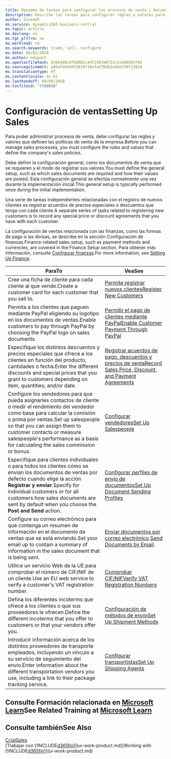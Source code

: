 ```yaml
---
title: Resumen de tareas para configurar los procesos de venta | Documentos de Microsoft
description: Describe las tareas para configurar reglas y valores para definir las directivas y los procesos de ventas.
author: SorenGP
ms.service: dynamics365-business-central
ms.topic: article
ms.devlang: na
ms.tgt_pltfrm: na
ms.workload: na
ms.search.keywords: trade, sell, configure
ms.date: 04/01/2020
ms.author: edupont
ms.openlocfilehash: 65064d8c8fb0082c49f230398f22ce1406993f46
ms.sourcegitcommit: a80afd4e5075018716efad76d82a54e158f1392d
ms.translationtype: HT
ms.contentlocale: es-ES
ms.lasthandoff: 09/09/2020
ms.locfileid: "3788830"
---
```

# <a name="setting-up-sales"></a><span data-ttu-id="93dc2-103">Configuración de ventas</span><span class="sxs-lookup"><span data-stu-id="93dc2-103">Setting Up Sales</span></span>
<span data-ttu-id="93dc2-104">Para poder administrar procesos de venta, debe configurar las reglas y valores que definen las políticas de venta de la empresa.</span><span class="sxs-lookup"><span data-stu-id="93dc2-104">Before you can manage sales processes, you must configure the rules and values that define the company's sales policies.</span></span>

<span data-ttu-id="93dc2-105">Debe definir la configuración general, como los documentos de venta que se requieren y el modo de registrar sus valores.</span><span class="sxs-lookup"><span data-stu-id="93dc2-105">You must define the general setup, such as which sales documents are required and how their values are posted.</span></span> <span data-ttu-id="93dc2-106">Esta configuración general se efectúa normalmente una vez durante la implementación inicial.</span><span class="sxs-lookup"><span data-stu-id="93dc2-106">This general setup is typically performed once during the initial implementation.</span></span>

<span data-ttu-id="93dc2-107">Una serie de tareas independientes relacionadas con el registro de nuevos clientes es registrar acuerdos de precios especiales o descuentos que tenga con cada cliente.</span><span class="sxs-lookup"><span data-stu-id="93dc2-107">A separate series of tasks related to registering new customers is to record any special price or discount agreements that you have with each customer.</span></span>

<span data-ttu-id="93dc2-108">La configuración de ventas relacionada con las finanzas, como las formas de pago o las divisas, se describe en la sección Configuración de finanzas.</span><span class="sxs-lookup"><span data-stu-id="93dc2-108">Finance-related sales setup, such as payment methods and currencies, are covered in the Finance Setup section.</span></span> <span data-ttu-id="93dc2-109">Para obtener más información, consulte [Configurar finanzas](finance-setup-finance.md).</span><span class="sxs-lookup"><span data-stu-id="93dc2-109">For more information, see [Setting Up Finance](finance-setup-finance.md).</span></span>

| <span data-ttu-id="93dc2-110">Para</span><span class="sxs-lookup"><span data-stu-id="93dc2-110">To</span></span> | <span data-ttu-id="93dc2-111">Vea</span><span class="sxs-lookup"><span data-stu-id="93dc2-111">See</span></span> |
| --- | --- |
| <span data-ttu-id="93dc2-112">Cree una ficha de cliente para cada cliente al que vende.</span><span class="sxs-lookup"><span data-stu-id="93dc2-112">Create a customer card for each customer that you sell to.</span></span> |[<span data-ttu-id="93dc2-113">Permite registrar nuevos clientes</span><span class="sxs-lookup"><span data-stu-id="93dc2-113">Register New Customers</span></span>](sales-how-register-new-customers.md) |
| <span data-ttu-id="93dc2-114">Permita a los clientes que paguen mediante PayPal eligiendo su logotipo en los documentos de ventas.</span><span class="sxs-lookup"><span data-stu-id="93dc2-114">Enable customers to pay through PayPal by choosing the PayPal logo on sales documents.</span></span> |[<span data-ttu-id="93dc2-115">Permitir el pago de clientes mediante PayPal</span><span class="sxs-lookup"><span data-stu-id="93dc2-115">Enable Customer Payment Through PayPal</span></span>](sales-how-enable-payment-service-extensions.md) |
| <span data-ttu-id="93dc2-116">Especifique los distintos descuentos y precios especiales que ofrece a los clientes en función del producto, cantidades o fecha.</span><span class="sxs-lookup"><span data-stu-id="93dc2-116">Enter the different discounts and special prices that you grant to customers depending on item, quantities, and/or date.</span></span> |[<span data-ttu-id="93dc2-117">Registrar acuerdos de pago, descuentos y precios de venta</span><span class="sxs-lookup"><span data-stu-id="93dc2-117">Record Sales Price, Discount, and Payment Agreements</span></span>](sales-how-record-sales-price-discount-payment-agreements.md) |
| <span data-ttu-id="93dc2-118">Configure los vendedores para que pueda asignarles contactos de cliente o medir el rendimiento del vendedor como base para calcular la comisión o prima por ventas.</span><span class="sxs-lookup"><span data-stu-id="93dc2-118">Set up salespeople so that you can assign them to customer contacts or measure salespeople's performance as a basis for calculating the sales commission or bonus.</span></span> |[<span data-ttu-id="93dc2-119">Configurar vendedores</span><span class="sxs-lookup"><span data-stu-id="93dc2-119">Set Up Salespeople</span></span>](sales-how-setup-salespeople.md) |
| <span data-ttu-id="93dc2-120">Especifique para clientes individuales o para todos los clientes cómo se envían los documentos de ventas por defecto cuando elige la acción **Registrar y enviar**.</span><span class="sxs-lookup"><span data-stu-id="93dc2-120">Specify for individual customers or for all customers how sales documents are sent by default when you choose the **Post and Send** action.</span></span> |[<span data-ttu-id="93dc2-121">Configurar perfiles de envío de documentos</span><span class="sxs-lookup"><span data-stu-id="93dc2-121">Set Up Document Sending Profiles</span></span>](sales-how-setup-document-send-profiles.md) |
| <span data-ttu-id="93dc2-122">Configure su correo electrónico para que contenga un resumen de información en el documento de ventas que se está enviando.</span><span class="sxs-lookup"><span data-stu-id="93dc2-122">Set your email up to contain a summary of information in the sales document that is being sent.</span></span> |<span data-ttu-id="93dc2-123">[Enviar documentos por correo electrónico](ui-how-send-documents-email.md).</span><span class="sxs-lookup"><span data-stu-id="93dc2-123">[Send Documents by Email](ui-how-send-documents-email.md).</span></span> |
|<span data-ttu-id="93dc2-124">Utilice un servicio Web de la UE para comprobar el número de CIF/NIF de un cliente.</span><span class="sxs-lookup"><span data-stu-id="93dc2-124">Use an EU web service to verify a customer's VAT registration number.</span></span>|[<span data-ttu-id="93dc2-125">Comprobar CIF/NIF</span><span class="sxs-lookup"><span data-stu-id="93dc2-125">Verify VAT Registration Numbers</span></span>](finance-setup-vat.md)|
|<span data-ttu-id="93dc2-126">Defina los diferentes incoterms que ofrece a los clientes o que sus proveedores le ofrecen.</span><span class="sxs-lookup"><span data-stu-id="93dc2-126">Define the different incoterms that you offer to customers or that your vendors offer you.</span></span>|[<span data-ttu-id="93dc2-127">Configuración de métodos de envío</span><span class="sxs-lookup"><span data-stu-id="93dc2-127">Set Up Shipment Methods</span></span>](sales-how-set-up-shipment-methods.md)|
|<span data-ttu-id="93dc2-128">Introducir información acerca de los distintos proveedores de transporte empleados, incluyendo un vínculo a su servicio de seguimiento del envío.</span><span class="sxs-lookup"><span data-stu-id="93dc2-128">Enter information about the different transportation vendors you use, including a link to their package tracking service.</span></span>|[<span data-ttu-id="93dc2-129">Configurar transportistas</span><span class="sxs-lookup"><span data-stu-id="93dc2-129">Set Up Shipping Agents</span></span>](sales-how-to-set-up-shipping-agents.md)|

## <a name="see-related-training-at-microsoft-learn"></a><span data-ttu-id="93dc2-130">Consulte Formación relacionada en [Microsoft Learn](/learn/paths/trade-get-started-dynamics-365-business-central/)</span><span class="sxs-lookup"><span data-stu-id="93dc2-130">See Related Training at [Microsoft Learn](/learn/paths/trade-get-started-dynamics-365-business-central/)</span></span>

## <a name="see-also"></a><span data-ttu-id="93dc2-131">Consulte también</span><span class="sxs-lookup"><span data-stu-id="93dc2-131">See Also</span></span>
[<span data-ttu-id="93dc2-132">Ccial</span><span class="sxs-lookup"><span data-stu-id="93dc2-132">Sales</span></span>](sales-manage-sales.md)  
<span data-ttu-id="93dc2-133">[Trabajar con [!INCLUDE[d365fin](includes/d365fin_md.md)]](ui-work-product.md)</span><span class="sxs-lookup"><span data-stu-id="93dc2-133">[Working with [!INCLUDE[d365fin](includes/d365fin_md.md)]](ui-work-product.md)</span></span>
